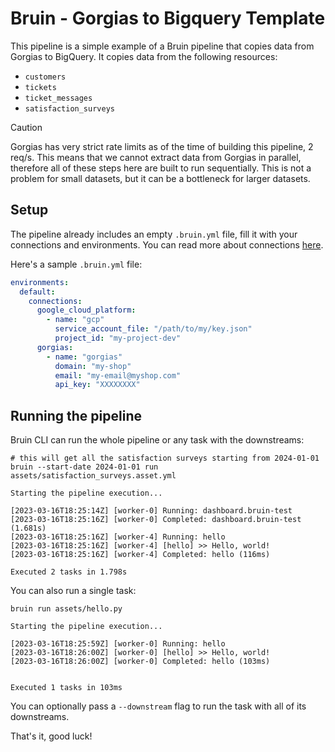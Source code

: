 # Bruin - Gorgias to Bigquery Template

This pipeline is a simple example of a Bruin pipeline that copies data from Gorgias to BigQuery. It copies data from the following resources:
- `customers`
- `tickets`
- `ticket_messages`
- `satisfaction_surveys`

> [!CAUTION]
> Gorgias has very strict rate limits as of the time of building this pipeline, 2 req/s. This means that we cannot extract data from Gorgias in parallel, therefore all of these steps here are built to run sequentially. This is not a problem for small datasets, but it can be a bottleneck for larger datasets.

## Setup
The pipeline already includes an empty `.bruin.yml` file, fill it with your connections and environments. You can read more about connections [here](https://bruin-data.github.io/bruin/connections/gorgias.html).

Here's a sample `.bruin.yml` file:

```yaml
environments:
  default:
    connections:
      google_cloud_platform:
        - name: "gcp"
          service_account_file: "/path/to/my/key.json"
          project_id: "my-project-dev"
      gorgias:
        - name: "gorgias"
          domain: "my-shop"
          email: "my-email@myshop.com"
          api_key: "XXXXXXXX"
```

## Running the pipeline

Bruin CLI can run the whole pipeline or any task with the downstreams:

```shell
# this will get all the satisfaction surveys starting from 2024-01-01
bruin --start-date 2024-01-01 run assets/satisfaction_surveys.asset.yml
```

```shell
Starting the pipeline execution...

[2023-03-16T18:25:14Z] [worker-0] Running: dashboard.bruin-test
[2023-03-16T18:25:16Z] [worker-0] Completed: dashboard.bruin-test (1.681s)
[2023-03-16T18:25:16Z] [worker-4] Running: hello
[2023-03-16T18:25:16Z] [worker-4] [hello] >> Hello, world!
[2023-03-16T18:25:16Z] [worker-4] Completed: hello (116ms)

Executed 2 tasks in 1.798s
```

You can also run a single task:

```shell
bruin run assets/hello.py                            
```

```shell
Starting the pipeline execution...

[2023-03-16T18:25:59Z] [worker-0] Running: hello
[2023-03-16T18:26:00Z] [worker-0] [hello] >> Hello, world!
[2023-03-16T18:26:00Z] [worker-0] Completed: hello (103ms)


Executed 1 tasks in 103ms
```

You can optionally pass a `--downstream` flag to run the task with all of its downstreams.

That's it, good luck!